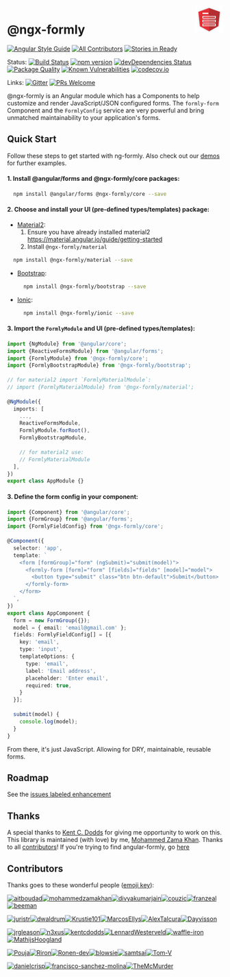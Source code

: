 <img src="https://raw.githubusercontent.com/formly-js/angular-formly/master/other/logo/angular-formly-logo-64px.png" alt="angular-formly logo" title="angular-formly" align="right" width="64" height="64" />

# @ngx-formly
[![Angular Style Guide](https://mgechev.github.io/angular2-style-guide/images/badge.svg)](https://angular.io/styleguide)
[![All Contributors](https://img.shields.io/badge/all_contributors-13-orange.svg?style=flat-square)](#contributors)
[![Stories in Ready](https://badge.waffle.io/formly-js/ngx-formly.png?label=ready&title=Ready)](https://waffle.io/formly-js/ngx-formly)

Status:
[![Build Status](https://travis-ci.org/formly-js/ngx-formly.svg?branch=master)](https://travis-ci.org/formly-js/ngx-formly)
[![npm version](https://badge.fury.io/js/%40ngx-formly%2Fcore.svg)](https://badge.fury.io/js/%40ngx-formly%2Fcore)
[![devDependencies Status](https://david-dm.org/formly-js/ng-formly/dev-status.svg)](https://david-dm.org/formly-js/ng-formly?type=dev)
[![Package Quality](http://npm.packagequality.com/shield/ng-formly.png)](http://packagequality.com/#?package=ng-formly)
[![Known Vulnerabilities](https://snyk.io/test/github/formly-js/ng-formly/badge.svg)](https://snyk.io/test/github/formly-js/ng-formly)
[![codecov.io](http://codecov.io/github/formly-js/ng-formly/coverage.svg?branch=master)](http://codecov.io/github/formly-js/ng-formly?branch=master)

Links:
[![Gitter](https://badges.gitter.im/formly-js/angular2-formly.svg)](https://gitter.im/formly-js/angular2-formly?utm_source=badge&utm_medium=badge&utm_campaign=pr-badge)
[![PRs Welcome](https://img.shields.io/badge/PRs-welcome-brightgreen.svg?style=flat-square)](http://makeapullrequest.com)


@ngx-formly is an Angular module which has a Components to help customize and render JavaScript/JSON configured forms.
The `formly-form` Component and the `FormlyConfig` service are very powerful and bring unmatched maintainability to your
application's forms.

## Quick Start

Follow these steps to get started with ng-formly. Also check out our [demos](https://formly-js.github.io/ngx-formly) for further examples.

#### 1. Install @angular/forms and @ngx-formly/core packages:
```bash
  npm install @angular/forms @ngx-formly/core --save
```

#### 2. Choose and install your UI (pre-defined types/templates) package:

- [Material2](https://github.com/angular/material2):
  1. Ensure you have already installed material2 https://material.angular.io/guide/getting-started
  2. Install `@ngx-formly/material`
```bash
  npm install @ngx-formly/material --save
```

- [Bootstrap](https://getbootstrap.com):
  ```bash
    npm install @ngx-formly/bootstrap --save
  ```

- [Ionic](https://ionicframework.com):
  ```bash
    npm install @ngx-formly/ionic --save
  ```

#### 3. Import the `FormlyModule` and UI (pre-defined types/templates):

```typescript
import {NgModule} from '@angular/core';
import {ReactiveFormsModule} from '@angular/forms';
import {FormlyModule} from '@ngx-formly/core';
import {FormlyBootstrapModule} from '@ngx-formly/bootstrap';

// for material2 import `FormlyMaterialModule`:
// import {FormlyMaterialModule} from '@ngx-formly/material';

@NgModule({
  imports: [
    ...,
    ReactiveFormsModule,
    FormlyModule.forRoot(),
    FormlyBootstrapModule,

    // for material2 use:
    // FormlyMaterialModule
  ],
})
export class AppModule {}
```

#### 3. Define the form config in your component:

```typescript
import {Component} from '@angular/core';
import {FormGroup} from '@angular/forms';
import {FormlyFieldConfig} from '@ngx-formly/core';

@Component({
  selector: 'app',
  template: `
    <form [formGroup]="form" (ngSubmit)="submit(model)">
      <formly-form [form]="form" [fields]="fields" [model]="model">
        <button type="submit" class="btn btn-default">Submit</button>
      </formly-form>
    </form>
  `,
})
export class AppComponent {
  form = new FormGroup({});
  model = { email: 'email@gmail.com' };
  fields: FormlyFieldConfig[] = [{
    key: 'email',
    type: 'input',
    templateOptions: {
      type: 'email',
      label: 'Email address',
      placeholder: 'Enter email',
      required: true,
    }
  }];

  submit(model) {
    console.log(model);
  }
}
```

From there, it's just JavaScript. Allowing for DRY, maintainable, reusable forms.

## Roadmap

See the [issues labeled enhancement](https://github.com/formly-js/angular2-formly/labels/enhancement)

## Thanks

A special thanks to [Kent C. Dodds](https://twitter.com/kentcdodds) for giving me opportunity to work on this.
This library is maintained (with love) by me, [Mohammed Zama Khan](https://twitter.com/mohamedzamakhan).
Thanks to all [contributors](https://github.com/formly-js/angular2-formly/graphs/contributors)!
If you're trying to find angular-formly, go [here](https://github.com/formly-js/angular-formly)

## Contributors

Thanks goes to these wonderful people ([emoji key](https://github.com/kentcdodds/all-contributors#emoji-key)):

<!-- ALL-CONTRIBUTORS-LIST:START - Do not remove or modify this section -->
[<img alt="aitboudad" src="https://avatars2.githubusercontent.com/u/1753742?v=4&s=117" width="117">](https://github.com/aitboudad)[<img alt="mohammedzamakhan" src="https://avatars3.githubusercontent.com/u/2327532?v=4&s=117" width="117">](https://github.com/mohammedzamakhan)[<img alt="divyakumarjain" src="https://avatars2.githubusercontent.com/u/2039134?v=4&s=117" width="117">](https://github.com/divyakumarjain)[<img alt="couzic" src="https://avatars2.githubusercontent.com/u/1380322?v=4&s=117" width="117">](https://github.com/couzic)[<img alt="franzeal" src="https://avatars3.githubusercontent.com/u/7455769?v=4&s=117" width="117">](https://github.com/franzeal)[<img alt="beeman" src="https://avatars3.githubusercontent.com/u/36491?v=4&s=117" width="117">](https://github.com/beeman)

[<img alt="juristr" src="https://avatars3.githubusercontent.com/u/542458?v=4&s=117" width="117">](https://github.com/juristr)[<img alt="dwaldrum" src="https://avatars2.githubusercontent.com/u/386721?v=4&s=117" width="117">](https://github.com/dwaldrum)[<img alt="Krustie101" src="https://avatars2.githubusercontent.com/u/1636728?v=4&s=117" width="117">](https://github.com/Krustie101)[<img alt="MarcosEllys" src="https://avatars3.githubusercontent.com/u/6751242?v=4&s=117" width="117">](https://github.com/MarcosEllys)[<img alt="AlexTalcura" src="https://avatars2.githubusercontent.com/u/20095773?v=4&s=117" width="117">](https://github.com/AlexTalcura)[<img alt="Dayvisson" src="https://avatars1.githubusercontent.com/u/12189515?v=4&s=117" width="117">](https://github.com/Dayvisson)

[<img alt="jrgleason" src="https://avatars3.githubusercontent.com/u/1319151?v=4&s=117" width="117">](https://github.com/jrgleason)[<img alt="n3xus" src="https://avatars0.githubusercontent.com/u/510213?v=4&s=117" width="117">](https://github.com/n3xus)[<img alt="kentcdodds" src="https://avatars0.githubusercontent.com/u/1500684?v=4&s=117" width="117">](https://github.com/kentcdodds)[<img alt="LennardWesterveld" src="https://avatars2.githubusercontent.com/u/1076589?v=4&s=117" width="117">](https://github.com/LennardWesterveld)[<img alt="waffle-iron" src="https://avatars2.githubusercontent.com/u/6912981?v=4&s=117" width="117">](https://github.com/waffle-iron)[<img alt="MathijsHoogland" src="https://avatars2.githubusercontent.com/u/7372934?v=4&s=117" width="117">](https://github.com/MathijsHoogland)

[<img alt="Pouja" src="https://avatars3.githubusercontent.com/u/2385144?v=4&s=117" width="117">](https://github.com/Pouja)[<img alt="Riron" src="https://avatars3.githubusercontent.com/u/5145523?v=4&s=117" width="117">](https://github.com/Riron)[<img alt="Ronen-dev" src="https://avatars3.githubusercontent.com/u/12510911?v=4&s=117" width="117">](https://github.com/Ronen-dev)[<img alt="blowsie" src="https://avatars2.githubusercontent.com/u/308572?v=4&s=117" width="117">](https://github.com/blowsie)[<img alt="samtsai" src="https://avatars0.githubusercontent.com/u/225526?v=4&s=117" width="117">](https://github.com/samtsai)[<img alt="Tom-V" src="https://avatars2.githubusercontent.com/u/322654?v=4&s=117" width="117">](https://github.com/Tom-V)

[<img alt="danielcrisp" src="https://avatars1.githubusercontent.com/u/1104814?v=4&s=117" width="117">](https://github.com/danielcrisp)[<img alt="francisco-sanchez-molina" src="https://avatars3.githubusercontent.com/u/9049706?v=4&s=117" width="117">](https://github.com/francisco-sanchez-molina)[<img alt="TheMcMurder" src="https://avatars1.githubusercontent.com/u/3059715?v=4&s=117" width="117">](https://github.com/TheMcMurder)
<!-- ALL-CONTRIBUTORS-LIST:END -->
